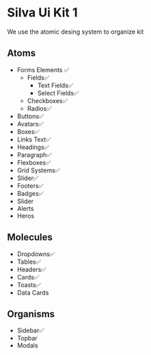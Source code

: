 # Silva Ui Kit 1

We use the atomic desing system to organize kit

## Atoms

- Forms Elements ✅
  - Fields✅
    - Text Fields✅
    - Select Fields✅
  - Checkboxes✅
  - Radios✅
- Buttons✅
- Avatars✅
- Boxes✅
- Links Text✅
- Headings✅
- Paragraph✅
- Flexboxes✅
- Grid Systems✅
- Slider✅
- Footers✅
- Badges✅
- Slider
- Alerts
- Heros

## Molecules

- Dropdowns✅
- Tables✅
- Headers✅
- Cards✅
- Toasts✅
- Data Cards

## Organisms

- Sidebar✅
- Topbar
- Modals
